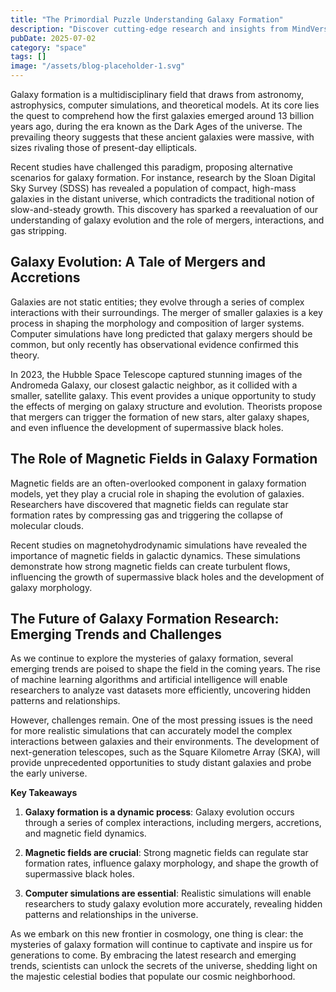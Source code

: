 ```yaml
---
title: "The Primordial Puzzle Understanding Galaxy Formation"
description: "Discover cutting-edge research and insights from MindVerse Daily in the space category"
pubDate: 2025-07-02
category: "space"
tags: []
image: "/assets/blog-placeholder-1.svg"
---
```


Galaxy formation is a multidisciplinary field that draws from astronomy, astrophysics, computer simulations, and theoretical models. At its core lies the quest to comprehend how the first galaxies emerged around 13 billion years ago, during the era known as the Dark Ages of the universe. The prevailing theory suggests that these ancient galaxies were massive, with sizes rivaling those of present-day ellipticals.

Recent studies have challenged this paradigm, proposing alternative scenarios for galaxy formation. For instance, research by the Sloan Digital Sky Survey (SDSS) has revealed a population of compact, high-mass galaxies in the distant universe, which contradicts the traditional notion of slow-and-steady growth. This discovery has sparked a reevaluation of our understanding of galaxy evolution and the role of mergers, interactions, and gas stripping.

## **Galaxy Evolution: A Tale of Mergers and Accretions**

Galaxies are not static entities; they evolve through a series of complex interactions with their surroundings. The merger of smaller galaxies is a key process in shaping the morphology and composition of larger systems. Computer simulations have long predicted that galaxy mergers should be common, but only recently has observational evidence confirmed this theory.

In 2023, the Hubble Space Telescope captured stunning images of the Andromeda Galaxy, our closest galactic neighbor, as it collided with a smaller, satellite galaxy. This event provides a unique opportunity to study the effects of merging on galaxy structure and evolution. Theorists propose that mergers can trigger the formation of new stars, alter galaxy shapes, and even influence the development of supermassive black holes.

## **The Role of Magnetic Fields in Galaxy Formation**

Magnetic fields are an often-overlooked component in galaxy formation models, yet they play a crucial role in shaping the evolution of galaxies. Researchers have discovered that magnetic fields can regulate star formation rates by compressing gas and triggering the collapse of molecular clouds.

Recent studies on magnetohydrodynamic simulations have revealed the importance of magnetic fields in galactic dynamics. These simulations demonstrate how strong magnetic fields can create turbulent flows, influencing the growth of supermassive black holes and the development of galaxy morphology.

## **The Future of Galaxy Formation Research: Emerging Trends and Challenges**

As we continue to explore the mysteries of galaxy formation, several emerging trends are poised to shape the field in the coming years. The rise of machine learning algorithms and artificial intelligence will enable researchers to analyze vast datasets more efficiently, uncovering hidden patterns and relationships.

However, challenges remain. One of the most pressing issues is the need for more realistic simulations that can accurately model the complex interactions between galaxies and their environments. The development of next-generation telescopes, such as the Square Kilometre Array (SKA), will provide unprecedented opportunities to study distant galaxies and probe the early universe.

**Key Takeaways**

1. **Galaxy formation is a dynamic process**: Galaxy evolution occurs through a series of complex interactions, including mergers, accretions, and magnetic field dynamics.

2. **Magnetic fields are crucial**: Strong magnetic fields can regulate star formation rates, influence galaxy morphology, and shape the growth of supermassive black holes.

3. **Computer simulations are essential**: Realistic simulations will enable researchers to study galaxy evolution more accurately, revealing hidden patterns and relationships in the universe.

As we embark on this new frontier in cosmology, one thing is clear: the mysteries of galaxy formation will continue to captivate and inspire us for generations to come. By embracing the latest research and emerging trends, scientists can unlock the secrets of the universe, shedding light on the majestic celestial bodies that populate our cosmic neighborhood.